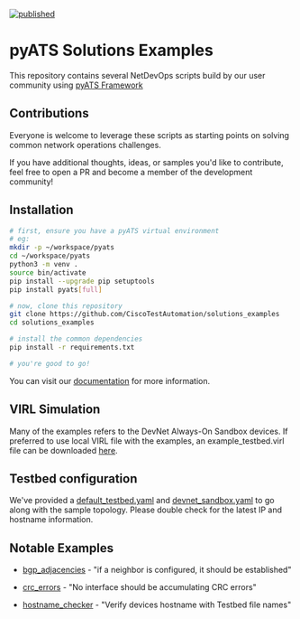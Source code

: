 [![published](https://static.production.devnetcloud.com/codeexchange/assets/images/devnet-published.svg)](https://developer.cisco.com/codeexchange/github/repo/CiscoTestAutomation/solutions_examples)

# pyATS Solutions Examples

This repository contains several NetDevOps scripts build by our user community
using [pyATS Framework](https://developer.cisco.com/pyats/)

## Contributions

Everyone is welcome to leverage these scripts as starting points on solving 
common network operations challenges. 

If you have additional thoughts, ideas, or samples you'd like to contribute,
feel free to open a PR and become a member of the development community!

## Installation

```bash
# first, ensure you have a pyATS virtual environment
# eg:
mkdir -p ~/workspace/pyats
cd ~/workspace/pyats
python3 -m venv .
source bin/activate
pip install --upgrade pip setuptools
pip install pyats[full]

# now, clone this repository
git clone https://github.com/CiscoTestAutomation/solutions_examples
cd solutions_examples

# install the common dependencies
pip install -r requirements.txt

# you're good to go!
```

You can visit our [documentation](https://developer.cisco.com/docs/pyats/) for more information.

## VIRL Simulation

Many of the examples refers to the DevNet Always-On Sandbox devices. If preferred to use local VIRL file with the examples, an example_testbed.virl file can be downloaded [here](https://pubhub.devnetcloud.com/media/genie-docs/docs/userguide/examples/virl.html#). 

## Testbed configuration

We've provided a [default_testbed.yaml](./default_testbed.yaml) and [devnet_sandbox.yaml](./devnet_sandbox.yaml) to go along with the 
sample topology. Please double check for the latest IP and hostname information. 

## Notable Examples

* [bgp_adjacencies](./bgp_adjacencies) - "if a neighbor is configured, it should be established"

* [crc_errors](./crc_errors) - "No interface should be accumulating CRC errors"

* [hostname_checker](./hostname_checker) - "Verify devices hostname with Testbed file names"

